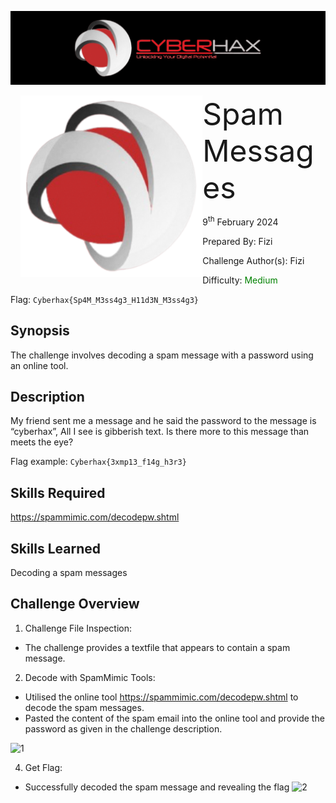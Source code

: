 ![img](../../assets/banner.png)

<img src="../../assets/cyberhax.png" style="margin-left: 20px; zoom: 80%;" align=left />
<font size="10">Spam Messages</font>

9<sup>th</sup> February 2024

​Prepared By: Fizi

​Challenge Author(s): Fizi

​Difficulty: <font color=green>Medium</font>

Flag: `Cyberhax{Sp4M_M3ss4g3_H11d3N_M3ss4g3}`

## Synopsis

The challenge involves decoding a spam message with a password using an online tool.

## Description

My friend sent me a message and he said the password to the message is “cyberhax”, All I see is gibberish text. Is there more to this message than meets the eye?

Flag example: `Cyberhax{3xmp13_f14g_h3r3}`


## Skills Required

https://spammimic.com/decodepw.shtml


## Skills Learned

Decoding a spam messages

## Challenge Overview

1. Challenge File Inspection:
  - The challenge provides a textfile that appears to contain a spam message.
2. Decode with SpamMimic Tools:
  - Utilised the online tool https://spammimic.com/decodepw.shtml to
  decode the spam messages.
  - Pasted the content of the spam email into the online tool and provide the
  password as given in the challenge description.

![1](https://github.com/FROST8ytes/Cyberhax-Hacking-101/assets/131322679/fa044c08-3e70-46e9-97fe-baa3a8b3758c)

4. Get Flag:
  - Successfully decoded the spam message and revealing the flag
![2](https://github.com/FROST8ytes/Cyberhax-Hacking-101/assets/131322679/8ba2b003-ac44-4b52-8749-9d8ecba84a24)


   
